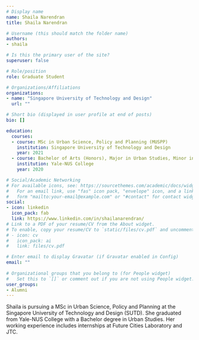 ```yaml
---
# Display name
name: Shaila Narendran
title: Shaila Narendran

# Username (this should match the folder name)
authors:
- shaila

# Is this the primary user of the site?
superuser: false

# Role/position
role: Graduate Student

# Organizations/Affiliations
organizations:
- name: "Singapore University of Technology and Design"
  url: ""

# Short bio (displayed in user profile at end of posts)
bio: []

education:
  courses:
  - course: MSc in Urban Science, Policy and Planning (MUSPP)
    institution: Singapore University of Technology and Design
    year: 2021
  - course: Bachelor of Arts (Honors), Major in Urban Studies, Minor in Chinese Studies
    institution: Yale-NUS College
    year: 2020

# Social/Academic Networking
# For available icons, see: https://sourcethemes.com/academic/docs/widgets/#icons
#   For an email link, use "fas" icon pack, "envelope" icon, and a link in the
#   form "mailto:your-email@example.com" or "#contact" for contact widget.
social:
- icon: linkedin
  icon_pack: fab
  link: https://www.linkedin.com/in/shailanarendran/
# Link to a PDF of your resume/CV from the About widget.
# To enable, copy your resume/CV to `static/files/cv.pdf` and uncomment the lines below.  
# - icon: cv
#   icon_pack: ai
#   link: files/cv.pdf

# Enter email to display Gravatar (if Gravatar enabled in Config)
email: ""
  
# Organizational groups that you belong to (for People widget)
#   Set this to `[]` or comment out if you are not using People widget.  
user_groups:
- Alumni
---
```


Shaila is pursuing a MSc in Urban Science, Policy and Planning at the Singapore University of Technology and Design (SUTD).
She graduated from Yale-NUS College with a Bachelor degree in Urban Studies. 
Her working experience includes internships at Future Cities Laboratory and JTC. 

